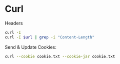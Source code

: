 # Curl 

Headers
```sh
curl -I 
curl -I $url | grep -i "Content-Length"
```

Send & Update Cookies:
```sh
curl --cookie cookie.txt --cookie-jar cookie.txt
```
